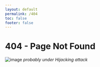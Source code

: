 ```yaml
---
layout: default
permalink: /404
toc: false
footer: false
---
```


# 404 - Page Not Found


![image](https://informationsecurity.report/images/Resources/d31ffb8f-77ff-4fb3-9fba-49d1ab9ba413_WHATI.jpg)
*probably under Hijacking attack*

